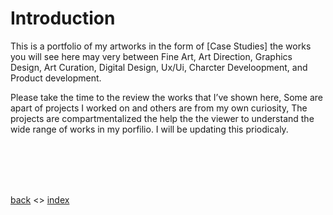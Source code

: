 
# Introduction

This is a portfolio of my artworks in the form of [Case Studies] the works you will see here may very between Fine Art, Art Direction, Graphics Design, Art Curation, Digital Design, Ux/Ui, Charcter Develoopment, and Product development. 

Please take the time to the review the works that I’ve shown here, Some are apart of projects I worked on and others are from my own curiosity, The projects are compartmentalized the help the the viewer to understand the wide range of works in my porfilio. I will be updating this priodicaly.










<br>
<br>
<br>
<br>

[back](./) <> [index](./index.html)